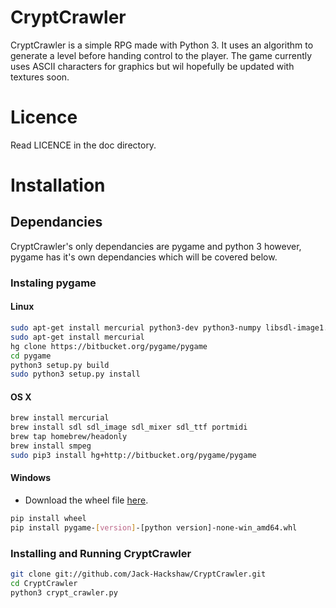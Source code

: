 # CryptCrawler

CryptCrawler is a simple RPG made with Python 3. It uses an algorithm to generate a level before handing control to the player. The game currently uses ASCII characters for graphics but wil hopefully be updated with textures soon.

# Licence
Read LICENCE in the doc directory.

# Installation
## Dependancies
CryptCrawler's only dependancies are pygame and python 3 however, pygame has it's own dependancies which will be covered below.

### Instaling pygame
#### Linux
```BASH
sudo apt-get install mercurial python3-dev python3-numpy libsdl-image1.2-dev libsdl-mixer1.2-dev libsdl-ttf2.0-dev libsmpeg-dev libsdl1.2-dev libportmidi-dev libswscale-dev libavformat-dev libavcodec-dev libfreetype6-dev
sudo apt-get install mercurial
hg clone https://bitbucket.org/pygame/pygame
cd pygame
python3 setup.py build
sudo python3 setup.py install
```
#### OS X
```BASH
brew install mercurial
brew install sdl sdl_image sdl_mixer sdl_ttf portmidi
brew tap homebrew/headonly
brew install smpeg
sudo pip3 install hg+http://bitbucket.org/pygame/pygame
```
#### Windows
+ Download the wheel file [here][].
```BASH
pip install wheel 
pip install pygame‑[version]‑[python version]‑none‑win_amd64.whl
```
[here]: http://www.lfd.uci.edu/~gohlke/pythonlibs/#pygame "here"

### Installing and Running CryptCrawler
```BASH
git clone git://github.com/Jack-Hackshaw/CryptCrawler.git
cd CryptCrawler
python3 crypt_crawler.py
```
